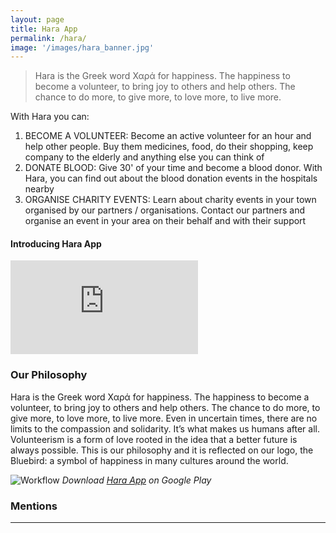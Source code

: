 ```yaml
---
layout: page
title: Hara App
permalink: /hara/
image: '/images/hara_banner.jpg'
---
```


> Hara is the Greek word Χαρά for happiness. The happiness to become a volunteer, to bring joy to others and help others. The chance to do more, to give more, to love more, to live more.

With Hara you can:
1. BECOME A VOLUNTEER: Become an active volunteer for an hour and help other people. Buy them medicines, food, do their shopping, keep company to the elderly and anything else you can think of
2. DONATE BLOOD: Give 30' of your time and become a blood donor. With Hara, you can find out about the blood donation events in the hospitals nearby
3. ORGANISE CHARITY EVENTS: Learn about charity events in your town organised by our partners / organisations. Contact our partners and organise an event in your area on their behalf and with their support

#### Introducing Hara App

<p><iframe src="https://www.youtube.com/watch?v=LU8e0OLLNIQ" frameborder="0" allowfullscreen></iframe></p

***

### Our Philosophy
Hara is the Greek word Χαρά for happiness. The happiness to become a volunteer, to bring joy to others and help others. The chance to do more, to give more, to love more, to live more. Even in uncertain times, there are no limits to the compassion and solidarity. It’s what makes us humans after all. Volunteerism is a form of love rooted in the idea that a better future is always possible. This is our philosophy and it is reflected on our logo, the Bluebird: a symbol of happiness in many cultures around the world.

![Workflow]({{site.baseurl}}/images/google.jpg)
*Download [Hara App](https://play.google.com/store/apps/details?id=com.barmpas.hara) on Google Play*

### Mentions



***
